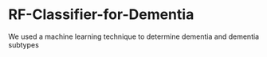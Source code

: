 # RF-Classifier-for-Dementia
We used a machine learning technique to determine dementia and dementia subtypes
